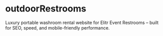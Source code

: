 # outdoorRestrooms
Luxury portable washroom rental website for Elitr Event Restrooms – built for SEO, speed, and mobile-friendly performance.
